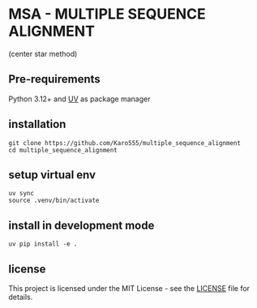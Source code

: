 # MSA - MULTIPLE SEQUENCE ALIGNMENT<br>
(center star method)
## Pre-requirements
Python 3.12+ and [UV](https://github.com/astral-sh/uv) as package manager <br>

## installation 
`git clone https://github.com/Karo555/multiple_sequence_alignment` <br>
`cd multiple_sequence_alignment` <br>

## setup virtual env
`uv sync` <br>
`source .venv/bin/activate` <br>

## install in development mode
`uv pip install -e .` <br>

## license
This project is licensed under the MIT License - see the [LICENSE](https://github.com/Karo555/{REPO_NAME}/LICENSE) file for details. <br>
